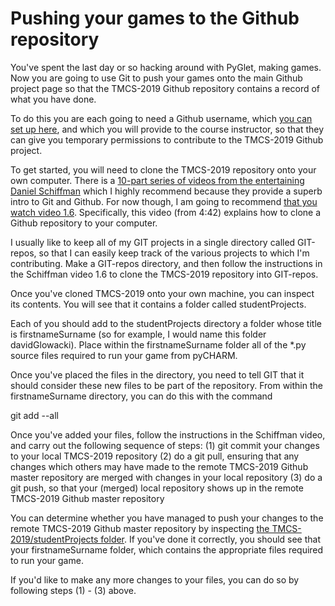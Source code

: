 # Pushing your games to the Github repository

You've spent the last day or so hacking around with PyGlet, making games. Now you are going to use Git to push your games onto the main Github project page so that the TMCS-2019 Github repository contains a record of what you have done.

To do this you are each going to need a Github username, which [you can set up here](https://github.com/), and which you will provide to the course instructor, so that they can give you temporary permissions to contribute to the TMCS-2019 Github project. 

To get started, you will need to clone the TMCS-2019 repository onto your own computer. There is a [10-part series of videos from the entertaining Daniel Schiffman](https://www.youtube.com/playlist?list=PLRqwX-V7Uu6ZF9C0YMKuns9sLDzK6zoiV) which I highly recommend because they provide a superb intro to Git and Github. For now though, I am going to recommend [that you watch video 1.6](https://www.youtube.com/watch?v=yXT1ElMEkW8&list=PLRqwX-V7Uu6ZF9C0YMKuns9sLDzK6zoiV&index=6). Specifically, this video (from 4:42) explains how to clone a Github repository to your computer.

I usually like to keep all of my GIT projects in a single directory called GIT-repos, so that I can easily keep track of the various projects to which I'm contributing. Make a GIT-repos directory, and then follow the instructions in the Schiffman video 1.6 to clone the TMCS-2019 repository into GIT-repos.

Once you've cloned TMCS-2019 onto your own machine, you can inspect its contents. You will see that it contains a folder called studentProjects.

Each of you should add to the studentProjects directory a folder whose title is firstnameSurname (so for example, I would name this folder davidGlowacki). Place within the firstnameSurname folder all of the *.py source files required to run your game from pyCHARM. 

Once you've placed the files in the directory, you need to tell GIT that it should consider these new files to be part of the repository. From within the firstnameSurname directory, you can do this with the command

git add --all

Once you've added your files, follow the instructions in the Schiffman video, and carry out the following sequence of steps: 
(1) git commit your changes to your local TMCS-2019 repository
(2) do a git pull, ensuring that any changes which others may have made to the remote TMCS-2019 Github master repository are merged with changes in your local repository
(3) do a git push, so that your (merged) local repository shows up in the remote TMCS-2019 Github master repository

You can determine whether you have managed to push your changes to the remote TMCS-2019 Github master repository by inspecting [the TMCS-2019/studentProjects folder](https://github.com/davidglo/TMCS-2019/tree/master/studentProjects). If you've done it correctly, you should see that your firstnameSurname folder, which contains the appropriate files required to run your game.

If you'd like to make any more changes to your files, you can do so by following steps (1) - (3) above.
